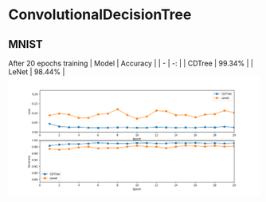 # ConvolutionalDecisionTree

## MNIST
After 20 epochs training
| Model | Accuracy |
| - | -: |
| CDTree | 99.34% |
| LeNet | 98.44% |
![MNIST](https://github.com/zhangyoujia1995/ConvolutionalDecisionTree/blob/master/image/MNIST.png)
